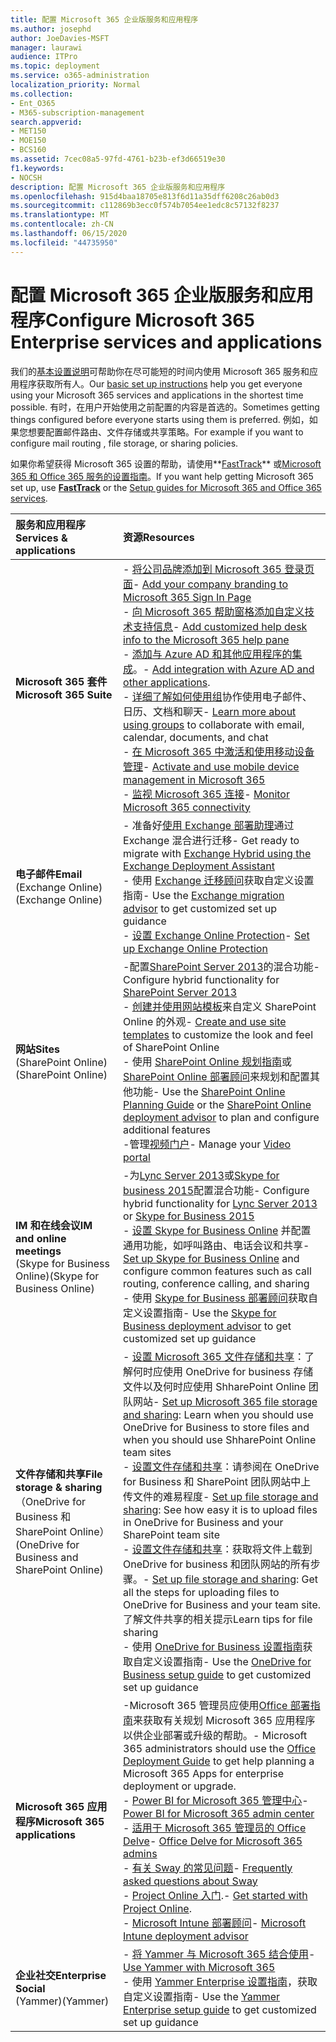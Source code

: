 ```yaml
---
title: 配置 Microsoft 365 企业版服务和应用程序
ms.author: josephd
author: JoeDavies-MSFT
manager: laurawi
audience: ITPro
ms.topic: deployment
ms.service: o365-administration
localization_priority: Normal
ms.collection:
- Ent_O365
- M365-subscription-management
search.appverid:
- MET150
- MOE150
- BCS160
ms.assetid: 7cec08a5-97fd-4761-b23b-ef3d66519e30
f1.keywords:
- NOCSH
description: 配置 Microsoft 365 企业版服务和应用程序
ms.openlocfilehash: 915d4baa18705e813f6d11a35dff6208c26ab0d3
ms.sourcegitcommit: c112869b3ecc0f574b7054ee1edc8c57132f8237
ms.translationtype: MT
ms.contentlocale: zh-CN
ms.lasthandoff: 06/15/2020
ms.locfileid: "44735950"
---
```

# <a name="configure-microsoft-365-enterprise-services-and-applications"></a><span data-ttu-id="25058-103">配置 Microsoft 365 企业版服务和应用程序</span><span class="sxs-lookup"><span data-stu-id="25058-103">Configure Microsoft 365 Enterprise services and applications</span></span>

<span data-ttu-id="25058-104">我们的[基本设置说明](https://docs.microsoft.com/microsoft-365/admin/setup/setup)可帮助你在尽可能短的时间内使用 Microsoft 365 服务和应用程序获取所有人。</span><span class="sxs-lookup"><span data-stu-id="25058-104">Our [basic set up instructions](https://docs.microsoft.com/microsoft-365/admin/setup/setup) help you get everyone using your Microsoft 365 services and applications in the shortest time possible.</span></span> <span data-ttu-id="25058-105">有时，在用户开始使用之前配置的内容是首选的。</span><span class="sxs-lookup"><span data-stu-id="25058-105">Sometimes getting things configured before everyone starts using them is preferred.</span></span> <span data-ttu-id="25058-106">例如，如果您想要配置邮件路由、文件存储或共享策略。</span><span class="sxs-lookup"><span data-stu-id="25058-106">For example if you want to configure mail routing , file storage, or sharing policies.</span></span> 
  
<span data-ttu-id="25058-107">如果你希望获得 Microsoft 365 设置的帮助，请使用**[FastTrack](https://www.microsoft.com/fasttrack/microsoft-365)** 或[Microsoft 365 和 Office 365 服务的设置指南](setup-guides-for-office-365.md)。</span><span class="sxs-lookup"><span data-stu-id="25058-107">If you want help getting Microsoft 365 set up, use **[FastTrack](https://www.microsoft.com/fasttrack/microsoft-365)** or the [Setup guides for Microsoft 365 and Office 365 services](setup-guides-for-office-365.md).</span></span>
  
|<span data-ttu-id="25058-108">**服务和应用程序**</span><span class="sxs-lookup"><span data-stu-id="25058-108">**Services & applications**</span></span>|<span data-ttu-id="25058-109">**资源**</span><span class="sxs-lookup"><span data-stu-id="25058-109">**Resources**</span></span>|
|:-----|:-----|
|<span data-ttu-id="25058-110">**Microsoft 365 套件**</span><span class="sxs-lookup"><span data-stu-id="25058-110">**Microsoft 365 Suite**</span></span> |<span data-ttu-id="25058-111">- [将公司品牌添加到 Microsoft 365 登录页面](https://support.office.com/article/Add-your-company-branding-to-Office-365-Sign-In-Page-a1229cdb-ce19-4da5-90c7-2b9b146aef0a)</span><span class="sxs-lookup"><span data-stu-id="25058-111">- [Add your company branding to Microsoft 365 Sign In Page](https://support.office.com/article/Add-your-company-branding-to-Office-365-Sign-In-Page-a1229cdb-ce19-4da5-90c7-2b9b146aef0a)</span></span> <br> <span data-ttu-id="25058-112">- [向 Microsoft 365 帮助窗格添加自定义技术支持信息](https://support.office.com/article/Add-customized-help-desk-info-to-the-Office-365-help-pane-9dd9b104-68f7-4d49-9a30-82561c7d79a3)</span><span class="sxs-lookup"><span data-stu-id="25058-112">- [Add customized help desk info to the Microsoft 365 help pane](https://support.office.com/article/Add-customized-help-desk-info-to-the-Office-365-help-pane-9dd9b104-68f7-4d49-9a30-82561c7d79a3)</span></span> <br> <span data-ttu-id="25058-113">- [添加与 Azure AD 和其他应用程序的集成](https://support.office.com/article/Integrated-Apps-and-Azure-AD-for-Office-365-administrators-cb2250e3-451e-416f-bf4e-363549652c2a)。</span><span class="sxs-lookup"><span data-stu-id="25058-113">- [Add integration with Azure AD and other applications](https://support.office.com/article/Integrated-Apps-and-Azure-AD-for-Office-365-administrators-cb2250e3-451e-416f-bf4e-363549652c2a).</span></span>  <br> <span data-ttu-id="25058-114">- [详细了解如何使用组](https://support.office.com/Article/Learn-more-about-groups-b565caa1-5c40-40ef-9915-60fdb2d97fa2)协作使用电子邮件、日历、文档和聊天</span><span class="sxs-lookup"><span data-stu-id="25058-114">- [Learn more about using groups](https://support.office.com/Article/Learn-more-about-groups-b565caa1-5c40-40ef-9915-60fdb2d97fa2) to collaborate with email, calendar, documents, and chat</span></span> <br> <span data-ttu-id="25058-115">- [在 Microsoft 365 中激活和使用移动设备管理](https://support.office.microsoft.com/article/Manage-mobile-devices-in-Office-365-dd892318-bc44-4eb1-af00-9db5430be3cd)</span><span class="sxs-lookup"><span data-stu-id="25058-115">- [Activate and use mobile device management in Microsoft 365](https://support.office.microsoft.com/article/Manage-mobile-devices-in-Office-365-dd892318-bc44-4eb1-af00-9db5430be3cd)</span></span> <br> <span data-ttu-id="25058-116">- [监视 Microsoft 365 连接](monitor-connectivity.md)</span><span class="sxs-lookup"><span data-stu-id="25058-116">- [Monitor Microsoft 365 connectivity](monitor-connectivity.md)</span></span> |
|<span data-ttu-id="25058-117">**电子邮件**</span><span class="sxs-lookup"><span data-stu-id="25058-117">**Email**</span></span> <br> <span data-ttu-id="25058-118">(Exchange Online)</span><span class="sxs-lookup"><span data-stu-id="25058-118">(Exchange Online)</span></span> | <span data-ttu-id="25058-119">- 准备好[使用 Exchange 部署助理](https://technet.microsoft.com/exdeploy2013)通过 Exchange 混合进行迁移</span><span class="sxs-lookup"><span data-stu-id="25058-119">- Get ready to migrate with [Exchange Hybrid using the Exchange Deployment Assistant](https://technet.microsoft.com/exdeploy2013)</span></span>  <br> <span data-ttu-id="25058-120">- 使用 [Exchange 迁移顾问](https://aka.ms/office365setup)获取自定义设置指南</span><span class="sxs-lookup"><span data-stu-id="25058-120">- Use the [Exchange migration advisor](https://aka.ms/office365setup) to get customized set up guidance</span></span>  <br> <span data-ttu-id="25058-121">- [设置 Exchange Online Protection](https://technet.microsoft.com/library/jj723153%28v=exchg.150%29.aspx)</span><span class="sxs-lookup"><span data-stu-id="25058-121">- [Set up Exchange Online Protection](https://technet.microsoft.com/library/jj723153%28v=exchg.150%29.aspx)</span></span> |
|<span data-ttu-id="25058-122">**网站**</span><span class="sxs-lookup"><span data-stu-id="25058-122">**Sites**</span></span> <br> <span data-ttu-id="25058-123">(SharePoint Online)</span><span class="sxs-lookup"><span data-stu-id="25058-123">(SharePoint Online)</span></span> | <span data-ttu-id="25058-124">-配置[SharePoint Server 2013](https://technet.microsoft.com/library/jj838715)的混合功能</span><span class="sxs-lookup"><span data-stu-id="25058-124">-Configure hybrid functionality for [SharePoint Server 2013](https://technet.microsoft.com/library/jj838715)</span></span><br> <span data-ttu-id="25058-125">- [创建并使用网站模板](https://support.office.com/article/Create-and-use-site-templates-60371B0F-00E0-4C49-A844-34759EBDD989)来自定义 SharePoint Online 的外观</span><span class="sxs-lookup"><span data-stu-id="25058-125">- [Create and use site templates](https://support.office.com/article/Create-and-use-site-templates-60371B0F-00E0-4C49-A844-34759EBDD989) to customize the look and feel of SharePoint Online</span></span> <br> <span data-ttu-id="25058-126">- 使用 [SharePoint Online 规划指南](https://support.office.com/article/SharePoint-Online-Planning-Guide-for-Office-365-for-business-d5089cdf-3fd2-4230-acbd-20ecda2f9bb8)或 [SharePoint Online 部署顾问](https://aka.ms/spoguidance)来规划和配置其他功能</span><span class="sxs-lookup"><span data-stu-id="25058-126">- Use the [SharePoint Online Planning Guide](https://support.office.com/article/SharePoint-Online-Planning-Guide-for-Office-365-for-business-d5089cdf-3fd2-4230-acbd-20ecda2f9bb8) or the [SharePoint Online deployment advisor](https://aka.ms/spoguidance) to plan and configure additional features</span></span> <br> <span data-ttu-id="25058-127">-管理[视频门户](https://support.office.com/article/Manage-your-Office-365-Video-portal-c059465b-eba9-44e1-b8c7-8ff7793ff5da)</span><span class="sxs-lookup"><span data-stu-id="25058-127">- Manage your [Video portal](https://support.office.com/article/Manage-your-Office-365-Video-portal-c059465b-eba9-44e1-b8c7-8ff7793ff5da)</span></span> |
|<span data-ttu-id="25058-128">**IM 和在线会议**</span><span class="sxs-lookup"><span data-stu-id="25058-128">**IM and online meetings**</span></span> <br> <span data-ttu-id="25058-129">(Skype for Business Online)</span><span class="sxs-lookup"><span data-stu-id="25058-129">(Skype for Business Online)</span></span> | <span data-ttu-id="25058-130">-为[Lync Server 2013](https://technet.microsoft.com/library/jj204805)或[Skype for business 2015](https://technet.microsoft.com/library/jj205403)配置混合功能</span><span class="sxs-lookup"><span data-stu-id="25058-130">- Configure hybrid functionality for [Lync Server 2013](https://technet.microsoft.com/library/jj204805) or [Skype for Business 2015](https://technet.microsoft.com/library/jj205403)</span></span><br> <span data-ttu-id="25058-131">- [设置 Skype for Business Online](https://support.office.com/article/Set-up-Skype-for-Business-Online-40296968-e779-4259-980b-c2de1c044c6e) 并配置通用功能，如呼叫路由、电话会议和共享</span><span class="sxs-lookup"><span data-stu-id="25058-131">- [Set up Skype for Business Online](https://support.office.com/article/Set-up-Skype-for-Business-Online-40296968-e779-4259-980b-c2de1c044c6e) and configure common features such as call routing, conference calling, and sharing</span></span>  <br> <span data-ttu-id="25058-132">- 使用 [Skype for Business 部署顾问](https://aka.ms/skypeguidance)获取自定义设置指南</span><span class="sxs-lookup"><span data-stu-id="25058-132">- Use the [Skype for Business deployment advisor](https://aka.ms/skypeguidance) to get customized set up guidance</span></span> |
| <span data-ttu-id="25058-133">**文件存储和共享**</span><span class="sxs-lookup"><span data-stu-id="25058-133">**File storage & sharing**</span></span> <br> <span data-ttu-id="25058-134">（OneDrive for Business 和 SharePoint Online）</span><span class="sxs-lookup"><span data-stu-id="25058-134">(OneDrive for Business and SharePoint Online)</span></span> | <span data-ttu-id="25058-135">- [设置 Microsoft 365 文件存储和共享](https://support.office.com/article/7aa9cdc8-2245-4218-81ee-86fa7c35f1de#BKMK_WhatDif)：了解何时应使用 OneDrive for business 存储文件以及何时应使用 ShharePoint Online 团队网站</span><span class="sxs-lookup"><span data-stu-id="25058-135">- [Set up Microsoft 365 file storage and sharing](https://support.office.com/article/7aa9cdc8-2245-4218-81ee-86fa7c35f1de#BKMK_WhatDif): Learn when you should use OneDrive for Business to store files and when you should use ShharePoint Online team sites</span></span> <br> <span data-ttu-id="25058-136">- [设置文件存储和共享](https://support.office.com/article/7aa9cdc8-2245-4218-81ee-86fa7c35f1de#BKMK_MoveDocsVideo)：请参阅在 OneDrive for Business 和 SharePoint 团队网站中上传文件的难易程度</span><span class="sxs-lookup"><span data-stu-id="25058-136">- [Set up file storage and sharing](https://support.office.com/article/7aa9cdc8-2245-4218-81ee-86fa7c35f1de#BKMK_MoveDocsVideo): See how easy it is to upload files in OneDrive for Business and your SharePoint team site</span></span> <br> <span data-ttu-id="25058-137">- [设置文件存储和共享](https://support.office.com/article/7aa9cdc8-2245-4218-81ee-86fa7c35f1de#BKMK_Store)：获取将文件上载到 OneDrive for business 和团队网站的所有步骤。</span><span class="sxs-lookup"><span data-stu-id="25058-137">- [Set up file storage and sharing](https://support.office.com/article/7aa9cdc8-2245-4218-81ee-86fa7c35f1de#BKMK_Store): Get all the steps for uploading files to OneDrive for Business and your team site.</span></span> <span data-ttu-id="25058-138">了解文件共享的相关提示</span><span class="sxs-lookup"><span data-stu-id="25058-138">Learn tips for file sharing</span></span> <br> <span data-ttu-id="25058-139">- 使用 [OneDrive for Business 设置指南](https://aka.ms/OD4Bguidance)获取自定义设置指南</span><span class="sxs-lookup"><span data-stu-id="25058-139">- Use the [OneDrive for Business setup guide](https://aka.ms/OD4Bguidance) to get customized set up guidance</span></span> |
|<span data-ttu-id="25058-140">**Microsoft 365 应用程序**</span><span class="sxs-lookup"><span data-stu-id="25058-140">**Microsoft 365 applications**</span></span> | <span data-ttu-id="25058-141">-Microsoft 365 管理员应使用[Office 部署指南](https://docs.microsoft.com/deployoffice)来获取有关规划 Microsoft 365 应用程序以供企业部署或升级的帮助。</span><span class="sxs-lookup"><span data-stu-id="25058-141">- Microsoft 365 administrators should use the [Office Deployment Guide](https://docs.microsoft.com/deployoffice) to get help planning a Microsoft 365 Apps for enterprise deployment or upgrade.</span></span>  <br> <span data-ttu-id="25058-142">- [Power BI for Microsoft 365 管理中心](https://support.office.com/article/Power-BI-for-Office-365-Admin-Center-Help-5e391ecb-500c-47a3-bd0f-a6173b541044)</span><span class="sxs-lookup"><span data-stu-id="25058-142">- [Power BI for Microsoft 365 admin center](https://support.office.com/article/Power-BI-for-Office-365-Admin-Center-Help-5e391ecb-500c-47a3-bd0f-a6173b541044)</span></span> <br> <span data-ttu-id="25058-143">- [适用于 Microsoft 365 管理员的 Office Delve](https://support.office.com/article/Office-Delve-for-Office-365-admins-54f87a42-15a4-44b4-9df0-d36287d9531b)</span><span class="sxs-lookup"><span data-stu-id="25058-143">- [Office Delve for Microsoft 365 admins](https://support.office.com/article/Office-Delve-for-Office-365-admins-54f87a42-15a4-44b4-9df0-d36287d9531b)</span></span> <br> <span data-ttu-id="25058-144">- [有关 Sway 的常见问题](https://support.office.com/article/446380fa-25bf-47b2-996c-e12cb2f9d075)</span><span class="sxs-lookup"><span data-stu-id="25058-144">- [Frequently asked questions about Sway](https://support.office.com/article/446380fa-25bf-47b2-996c-e12cb2f9d075)</span></span> <br> <span data-ttu-id="25058-145">- [Project Online 入门](https://support.office.com/article/Get-started-with-Project-Online-e3e5f64f-ada5-4f9d-a578-130b2d4e5f11).</span><span class="sxs-lookup"><span data-stu-id="25058-145">- [Get started with Project Online](https://support.office.com/article/Get-started-with-Project-Online-e3e5f64f-ada5-4f9d-a578-130b2d4e5f11).</span></span>  <br> <span data-ttu-id="25058-146">- [Microsoft Intune 部署顾问](https://aka.ms/intuneguidance)</span><span class="sxs-lookup"><span data-stu-id="25058-146">- [Microsoft Intune deployment advisor](https://aka.ms/intuneguidance)</span></span> |
|<span data-ttu-id="25058-147">**企业社交**</span><span class="sxs-lookup"><span data-stu-id="25058-147">**Enterprise Social**</span></span> <br> <span data-ttu-id="25058-148">(Yammer)</span><span class="sxs-lookup"><span data-stu-id="25058-148">(Yammer)</span></span> | <span data-ttu-id="25058-149">- [将 Yammer 与 Microsoft 365 结合使用](https://support.office.com/article/Plan-for-Yammer-integration-with-Office-365-4086681f-6de1-4d39-aa72-752b2af1cbd7)</span><span class="sxs-lookup"><span data-stu-id="25058-149">- [Use Yammer with Microsoft 365](https://support.office.com/article/Plan-for-Yammer-integration-with-Office-365-4086681f-6de1-4d39-aa72-752b2af1cbd7)</span></span>  <br> <span data-ttu-id="25058-150">- 使用 [Yammer Enterprise 设置指南](https://aka.ms/yammerdeploy)，获取自定义设置指南</span><span class="sxs-lookup"><span data-stu-id="25058-150">- Use the [Yammer Enterprise setup guide](https://aka.ms/yammerdeploy) to get customized set up guidance</span></span> |
